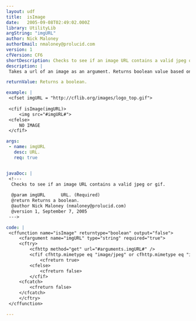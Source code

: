 ```yaml
---
layout: udf
title:  isImage
date:   2005-09-08T02:49:02.000Z
library: UtilityLib
argString: "imgURL"
author: Nick Maloney
authorEmail: nmaloney@prolucid.com
version: 1
cfVersion: CF6
shortDescription: Checks to see if an image URL contains a valid jpeg or gif.
description: |
 Takes a url of an image as an argument. Returns boolean value based on whether or not the remote image is a valid jpeg or gif.

returnValue: Returns a boolean.

example: |
 <cfset imgURL = "http://cflib.org/images/logo_top.gif">
 
 <cfif isImage(imgURL)>
     <img src="#imgURL#">
 <cfelse>
     NO IMAGE
 </cfif>

args:
 - name: imgURL
   desc: URL.
   req: true


javaDoc: |
 <!---
  Checks to see if an image URL contains a valid jpeg or gif.
  
  @param imgURL      URL. (Required)
  @return Returns a boolean. 
  @author Nick Maloney (nmaloney@prolucid.com) 
  @version 1, September 7, 2005 
 --->

code: |
 <cffunction name="isImage" returntype="boolean" output="false">
     <cfargument name="imgURL" type="string" required="true">
     <cftry>
         <cfhttp method="get" url="#arguments.imgURL#" />
         <cfif cfhttp.mimetype eq "image/jpeg" or cfhttp.mimetype eq "image/gif">
             <cfreturn true>
         <cfelse>
             <cfreturn false>
         </cfif>
     <cfcatch>
         <cfreturn false>
     </cfcatch>
     </cftry>
 </cffunction>

---
```


